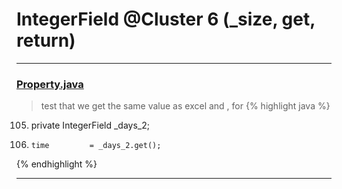 # IntegerField @Cluster 6 (_size, get, return)

***

### [Property.java](https://searchcode.com/codesearch/view/15642246/)
> test that we get the same value as excel and , for 
{% highlight java %}
105. private IntegerField        _days_2;
545.     time         = _days_2.get();
{% endhighlight %}

***

